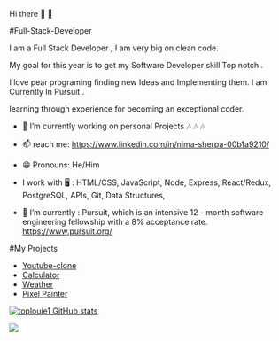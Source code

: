 Hi there 👋 👋
 
#Full-Stack-Developer

I am a Full Stack Developer ,
I am very big on clean code.

My goal for this year is to get my Software Developer skill Top notch . 

I love pear programing  finding new Ideas and Implementing them.
I am Currently In Pursuit .

learning through experience for becoming  an
exceptional coder.

- 🔭  I’m currently working on personal Projects 🎶 🎶 🎶
- 📫  reach me: https://www.linkedin.com/in/nima-sherpa-00b1a9210/ 
- 😁  Pronouns: He/Him 
-  I work with 🖥 :  HTML/CSS, JavaScript, Node, Express, React/Redux, PostgreSQL, APIs, Git, Data Structures,

- 🌱  I’m currently : Pursuit, which is an intensive 12 - month software engineering fellowship with a 8% acceptance rate. https://www.pursuit.org/

#My Projects

- [Youtube-clone](https://youtube-clonana.netlify.app/)
- [Calculator](https://nima-sherpa-calculator.netlify.app/)
- [Weather](https://toplouie1.github.io/8-0-weather-app-project/)
- [Pixel Painter](https://toplouie1.github.io/8-0-events-lab/)


[![toplouie1 GitHub stats](https://github-readme-stats.vercel.app/api?username=toplouie1)](https://github.com/toplouie1/github-readme-stats&theme=radical)



<a href="https://www.codewars.com/users/toplouie1"><img src="https://www.codewars.com/users/toplouie1/badges/small"/></a>

